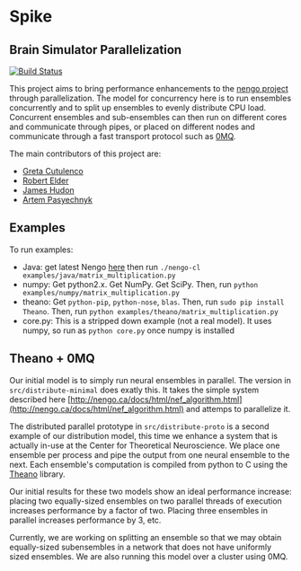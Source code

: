 Spike
=====

Brain Simulator Parallelization
-------------------------------

[![Build Status](https://travis-ci.org/Hudon/spike.png)](https://travis-ci.org/Hudon/spike)

This project aims to bring performance enhancements to the [nengo project](http://www.nengo.ca/) through parallelization.
The model for concurrency here is to run ensembles concurrently and to split up ensembles to evenly distribute CPU load.
Concurrent ensembles and sub-ensembles can then run on different cores and communicate through pipes, or placed
on different nodes and communicate through a fast transport protocol such as [0MQ](http://www.zeromq.org/).

The main contributors of this project are:
* [Greta Cutulenco](https://github.com/gretac)
* [Robert Elder](https://github.com/robertelder)
* [James Hudon](https://github.com/Hudon)
* [Artem Pasyechnyk](https://github.com/artemip)


Examples
--------
To run examples:
* Java: get latest Nengo
  [here](http://ctnsrv.uwaterloo.ca:8080/jenkins/job/Nengo/lastSuccessfulBuild/artifact/nengo-latest.zip)
  then run `./nengo-cl examples/java/matrix_multiplication.py`
* numpy: Get python2.x. Get NumPy. Get SciPy. Then, run `python
  examples/numpy/matrix_multiplication.py`
* theano: Get `python-pip`, `python-nose`, `blas`. Then, run `sudo pip install
  Theano`. Then, run `python examples/theano/matrix_multiplication.py`
* core.py: This is a stripped down example (not a real model). It uses numpy,
  so run as `python core.py` once numpy is installed

Theano + 0MQ
------------

Our initial model is to simply run neural ensembles in parallel.
The version in `src/distribute-minimal` does exatly this. It takes the simple system described here
[http://nengo.ca/docs/html/nef_algorithm.html](http://nengo.ca/docs/html/nef_algorithm.html)
and attemps to parallelize it. 

The distributed parallel prototype in `src/distribute-proto` is a second example of
our distribution model, this time we enhance a system that is actually in-use at the Center for Theoretical Neuroscience.
We place one ensemble per process and pipe the output from one neural ensemble to the next. Each ensemble's computation
is compiled from python to C using the [Theano](http://deeplearning.net/software/theano/) library.

Our initial results for these two models show an ideal performance increase: placing two equally-sized ensembles on two
parallel threads of execution increases performance by a factor of two. Placing three ensembles in parallel
increases performance by 3, etc.

Currently, we are working on splitting an ensemble so that we may obtain equally-sized subensembles in a network
that does not have uniformly sized ensembles. We are also running this model over a cluster using 0MQ.




